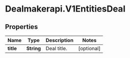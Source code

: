 # Dealmakerapi.V1EntitiesDeal

## Properties

Name | Type | Description | Notes
------------ | ------------- | ------------- | -------------
**title** | **String** | Deal title. | [optional] 


